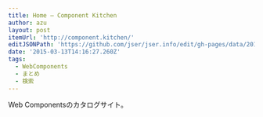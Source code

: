 ```yaml
---
title: Home – Component Kitchen
author: azu
layout: post
itemUrl: 'http://component.kitchen/'
editJSONPath: 'https://github.com/jser/jser.info/edit/gh-pages/data/2015/03/index.json'
date: '2015-03-13T14:16:27.260Z'
tags:
  - WebComponents
  - まとめ
  - 検索
---
```

Web Componentsのカタログサイト。

